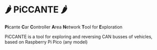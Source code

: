 # 🌶️ PiCCANTE 🌶️

**Pi**cante **C**ar **C**ontroller **A**rea **N**etwork **T**ool for **E**xploration

PiCCANTE is a tool for exploring and reversing CAN busses of vehicles, based on Raspberry Pi Pico (any model)
